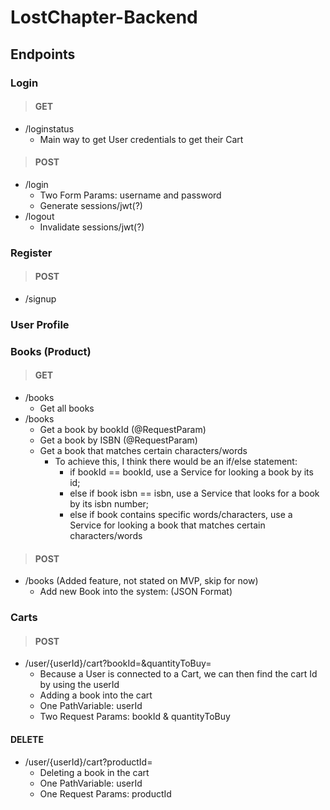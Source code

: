 # LostChapter-Backend

## Endpoints
### Login
>#### GET
* /loginstatus
    * Main way to get User credentials to get their Cart

>#### POST
* /login
    * Two Form Params: username and password
    * Generate sessions/jwt(?)
* /logout
    * Invalidate sessions/jwt(?)

### Register
>#### POST
* /signup

### User Profile
>####

### Books (Product)
>#### GET
* /books
    * Get all books
* /books
    * Get a book by bookId (@RequestParam)
    * Get a book by ISBN (@RequestParam)
    * Get a book that matches certain characters/words
        * To achieve this, I think there would be an if/else statement:
            * if bookId == bookId, use a Service for looking a book by its id;
            * else if book isbn == isbn, use a Service that looks for a book by its isbn number;
            * else if book contains specific words/characters, use a Service for looking a book that matches certain characters/words
>#### POST
* /books (Added feature, not stated on MVP, skip for now)
    * Add new Book into the system: (JSON Format)

### Carts
>#### POST
* /user/{userId}/cart?bookId=&quantityToBuy=
    * Because a User is connected to a Cart, we can then find the cart Id by using the userId
    * Adding a book into the cart
    * One PathVariable: userId
    * Two Request Params: bookId & quantityToBuy

#### DELETE
* /user/{userId}/cart?productId=
    * Deleting a book in the cart
    * One PathVariable: userId
    * One Request Params: productId
